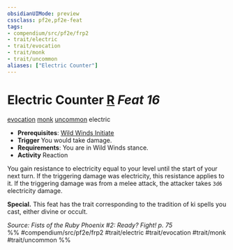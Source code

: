 ```yaml
---
obsidianUIMode: preview
cssclass: pf2e,pf2e-feat
tags:
- compendium/src/pf2e/frp2
- trait/electric
- trait/evocation
- trait/monk
- trait/uncommon
aliases: ["Electric Counter"]
---
```

# Electric Counter  [R](chapter-9-playing-the-game.md#Actions "Reaction") *Feat 16*  
[evocation](evocation.md "Evocation School Trait")  [monk](Reference/Rules/Traits/monk.md "Monk Class Trait")  [uncommon](uncommon.md "Uncommon Rarity Trait")  electric  

- **Prerequisites**: [Wild Winds Initiate](wild-winds-initiate.md)
- **Trigger** You would take damage.
- **Requirements**: You are in Wild Winds stance.
- **Activity** Reaction

You gain resistance to electricity equal to your level until the start of your next turn. If the triggering damage was electricity, this resistance applies to it. If the triggering damage was from a melee attack, the attacker takes `3d6` electricity damage.

**Special.** This feat has the trait corresponding to the tradition of ki spells you cast, either divine or occult.

*Source: Fists of the Ruby Phoenix #2: Ready? Fight! p. 75*  
%% #compendium/src/pf2e/frp2 #trait/electric #trait/evocation #trait/monk #trait/uncommon %%